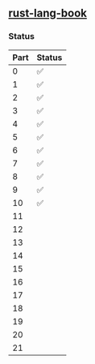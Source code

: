 ## [rust-lang-book](https://doc.rust-lang.org/book/title-page.html)

### Status

| Part | Status |
| ---- | ------ |
| 0    | ✅     |
| 1    | ✅     |
| 2    | ✅     |
| 3    | ✅     |
| 4    |  ✅    |
| 5    |   ✅   |
| 6    |  ✅    |
| 7    |   ✅   |
| 8    |   ✅   |
| 9    |   ✅   |
| 10   | ✅     |
| 11   |      |
| 12   |      |
| 13   |      |
| 14   |      |
| 15   |      |
| 16   |      |
| 17   |      |
| 18   |      |
| 19   |      |
| 20   |      |
| 21   |      |
